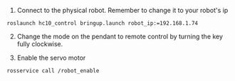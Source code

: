 1. Connect to the physical robot. Remember to change it to your robot's ip
```
roslaunch hc10_control bringup.launch robot_ip:=192.168.1.74
```
2. Change the mode on the pendant to remote control by turning the key fully clockwise.

3. Enable the servo motor
```
rosservice call /robot_enable
```
